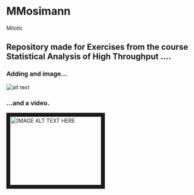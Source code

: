 # MMosimann
Milotic

## Repository made for Exercises from the course **Statistical Analysis of High Throughput ....** 


### Adding and image...
![alt text](https://thechristmassleigh.com/ocart/image/cache/data/2016/1887_f_1-500x500.jpg)

### ...and a video.

<a href="https://www.youtube.com/watch?v=DLzxrzFCyOs
" target="_blank"><img src="https://www.youtube.com/watch?v=DLzxrzFCyOs" 
alt="IMAGE ALT TEXT HERE" width="240" height="180" border="10" /></a>


